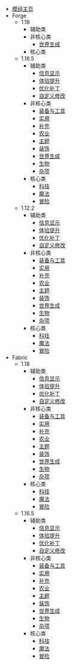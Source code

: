 * [模组主页](mod/)
* Forge
  * 1.18
    * 辅助类
    * 非核心类
      * [世界生成](mod/forge/1.18/非核心类/世界生成.md)
    * 核心类
  * 1.16.5
    * 辅助类
      * [信息显示](mod/forge/1.16.5/辅助类/信息显示.md)
      * [体验提升](mod/forge/1.16.5/辅助类/体验提升.md)
      * [优化补丁](mod/forge/1.16.5/辅助类/优化补丁.md)
      * [自定义修改](mod/forge/1.16.5/辅助类/自定义修改.md)
    * 非核心类
      * [装备与工具](mod/forge/1.16.5/非核心类/装备与工具.md)
      * [实用](mod/forge/1.16.5/非核心类/实用.md)
      * [补充](mod/forge/1.16.5/非核心类/补充.md)
      * [农业](mod/forge/1.16.5/非核心类/农业.md)
      * [主题](mod/forge/1.16.5/非核心类/主题.md)
      * [装饰](mod/forge/1.16.5/非核心类/装饰.md)
      * [世界生成](mod/forge/1.16.5/非核心类/世界生成.md)
      * [生物](mod/forge/1.16.5/非核心类/生物.md)
      * [杂项](mod/forge/1.16.5/非核心类/杂项.md)
    * 核心类
      * [科技](mod/forge/1.16.5/核心类/科技.md)
      * [魔法](mod/forge/1.16.5/核心类/魔法.md)
      * [冒险](mod/forge/1.16.5/核心类/冒险.md)
  * 1.12.2
    * 辅助类
      * [信息显示](mod/forge/1.12.2/辅助类/信息显示.md)
      * [体验提升](mod/forge/1.12.2/辅助类/体验提升.md)
      * [优化补丁](mod/forge/1.12.2/辅助类/优化补丁.md)
      * [自定义修改](mod/forge/1.12.2/辅助类/自定义修改.md)
    * 非核心类
      * [装备与工具](mod/forge/1.12.2/非核心类/装备与工具.md)
      * [实用](mod/forge/1.12.2/非核心类/实用.md)
      * [补充](mod/forge/1.12.2/非核心类/补充.md)
      * [农业](mod/forge/1.12.2/非核心类/农业.md)
      * [主题](mod/forge/1.12.2/非核心类/主题.md)
      * [装饰](mod/forge/1.12.2/非核心类/装饰.md)
      * [世界生成](mod/forge/1.12.2/非核心类/世界生成.md)
      * [生物](mod/forge/1.12.2/非核心类/生物.md)
      * [杂项](mod/forge/1.12.2/非核心类/杂项.md)
    * 核心类
      * [科技](mod/forge/1.12.2/核心类/科技.md)
      * [魔法](mod/forge/1.12.2/核心类/魔法.md)
      * [冒险](mod/forge/1.12.2/核心类/冒险.md)
* Fabric
  * 1.18
    * 辅助类
      * [信息显示](mod/fabric/1.18/辅助类/信息显示.md)
      * [体验提升](mod/fabric/1.18/辅助类/体验提升.md)
      * [优化补丁](mod/fabric/1.18/辅助类/优化补丁.md)
      * [自定义修改](mod/fabric/1.18/辅助类/自定义修改.md)
    * 非核心类
      * [装备与工具](mod/fabric/1.18/非核心类/装备与工具.md)
      * [实用](mod/fabric/1.18/非核心类/装备与工具.md)
      * [补充](mod/fabric/1.18/非核心类/补充.md)
      * [农业](mod/fabric/1.18/非核心类/农业.md)
      * [主题](mod/fabric/1.18/非核心类/主题.md)
      * [装饰](mod/fabric/1.18/非核心类/装饰.md)
      * [世界生成](mod/fabric/1.18/非核心类/世界生成.md)
      * [生物](mod/fabric/1.18/非核心类/生物.md)
      * [杂项](mod/fabric/1.18/非核心类/杂项.md)
    * 核心类
      * [科技](mod/fabric/1.18/核心类/科技.md)
      * [魔法](mod/fabric/1.18/核心类/魔法.md)
      * [冒险](mod/fabric/1.18/核心类/冒险.md)
  * 1.16.5
    * 辅助类
      * [信息显示](mod/fabric/1.16.5/辅助类/信息显示.md)
      * [体验提升](mod/fabric/1.16.5/辅助类/体验提升.md)
      * [优化补丁](mod/fabric/1.16.5/辅助类/优化补丁.md)
      * [自定义修改](mod/fabric/1.16.5/辅助类/自定义修改.md)
    * 非核心类
      * [装备与工具](mod/fabric/1.16.5/非核心类/装备与工具.md)
      * [实用](mod/fabric/1.16.5/非核心类/装备与工具.md)
      * [补充](mod/fabric/1.16.5/非核心类/补充.md)
      * [农业](mod/fabric/1.16.5/非核心类/农业.md)
      * [主题](mod/fabric/1.16.5/非核心类/主题.md)
      * [装饰](mod/fabric/1.16.5/非核心类/装饰.md)
      * [世界生成](mod/fabric/1.16.5/非核心类/世界生成.md)
      * [生物](mod/fabric/1.16.5/非核心类/生物.md)
      * [杂项](mod/fabric/1.16.5/非核心类/杂项.md)
    * 核心类
      * [科技](mod/fabric/1.16.5/核心类/科技.md)
      * [魔法](mod/fabric/1.16.5/核心类/魔法.md)
      * [冒险](mod/fabric/1.16.5/核心类/冒险.md)
